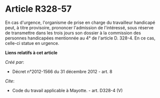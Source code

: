 # Article R328-57

En cas d'urgence, l'organisme de prise en charge du travailleur handicapé peut, à titre provisoire, prononcer l'admission de
l'intéressé, sous réserve de transmettre dans les trois jours son dossier à la commission des personnes handicapées
mentionnée au 4° de l'article D. 328-4. En ce cas, celle-ci statue en urgence.

**Liens relatifs à cet article**

_Créé par_:

  - Décret n°2012-1566 du 31 décembre 2012 - art. 8

_Cite_:

  - Code du travail applicable à Mayotte. - art. D328-4 (V)

